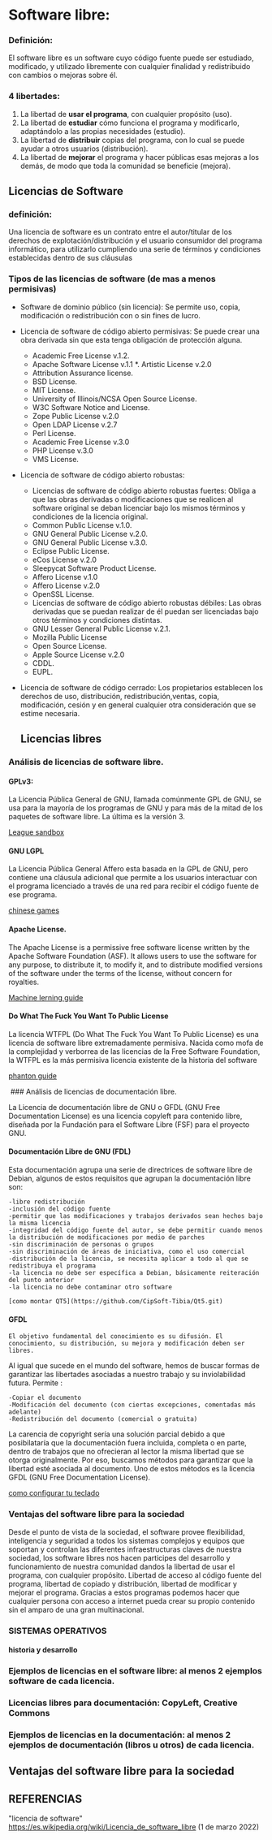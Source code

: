 # Software libre: 
   
### Definición:

El software libre es un software cuyo código fuente puede ser estudiado, modificado, y utilizado libremente con cualquier finalidad y redistribuido con cambios o mejoras sobre él.

### 4 libertades: 

1. 	La libertad de **usar el programa**, con cualquier propósito (uso).
2. 	La libertad de **estudiar** cómo funciona el programa y modificarlo, adaptándolo a las propias necesidades (estudio).
3. 	La libertad de **distribuir** copias del programa, con lo cual se puede ayudar a otros usuarios (distribución).
4. 	La libertad de **mejorar** el programa y hacer públicas esas mejoras a los demás, de modo que toda la comunidad se beneficie (mejora). 

## Licencias de Software
      
 ### definición:
 
 Una licencia de software es un contrato entre el autor/titular de los derechos de explotación/distribución y el usuario consumidor del programa informático, para utilizarlo cumpliendo una serie de términos y condiciones establecidas dentro de sus cláusulas
        
 ### Tipos de las licencias de software (de mas a menos permisivas)
 
* Software de dominio público (sin licencia): Se permite uso, copia, modificación o redistribución con o sin fines de lucro. 

* Licencia de software de código abierto permisivas: Se puede crear una obra derivada sin que esta tenga obligación de protección alguna.
 
 
    * Academic Free License v.1.2.
    * Apache Software License v.1.1
    *. Artistic License v.2.0
    * Attribution Assurance license.
    * BSD License.
    * MIT License.
    * University of Illinois/NCSA Open Source License.
    * W3C Software Notice and License.
    * Zope Public License v.2.0
    * Open LDAP License v.2.7
    * Perl License.
    * Academic Free License v.3.0
    * PHP License v.3.0
    * VMS License.
    
* Licencia de software de código abierto robustas:

   - Licencias de software de código abierto robustas fuertes: Obliga a que las obras derivadas o modificaciones que se realicen al software original se deban licenciar bajo los mismos términos y condiciones de la licencia original. 
    
    
    * Common Public License v.1.0.
    * GNU General Public License v.2.0.
    * GNU General Public License v.3.0.
    * Eclipse Public License.
    * eCos License v.2.0
    * Sleepycat Software Product License.
    * Affero License v.1.0
    * Affero License v.2.0
    * OpenSSL License.
     
     
   - Licencias de software de código abierto robustas débiles: Las obras derivadas que se puedan realizar de él puedan ser licenciadas bajo otros términos y condiciones distintas.
    
    
    * GNU Lesser General Public License v.2.1.
    * Mozilla Public License
    * Open Source License.
    * Apple Source License v.2.0
    * CDDL.
    * EUPL.
     
* Licencia de software de código cerrado: Los propietarios establecen los derechos de uso, distribución, redistribución,ventas, copia, modificación, cesión y en general cualquier otra consideración que se estime necesaria. 
 
  ## Licencias libres
       
### Análisis de licencias de software libre.

#### GPLv3: 

La Licencia Pública General de GNU, llamada comúnmente GPL de GNU, se usa para la mayoría de los programas de GNU y para más de la mitad de los paquetes de software libre. La última es la versión 3. 

[League sandbox](https://github.com/LeagueSandbox/GameServer.git)

#### GNU LGPL

La Licencia Pública General Affero esta basada en la GPL de GNU, pero contiene una cláusula adicional que permite a los usuarios interactuar con el programa licenciado a través de una red para recibir el código fuente de ese programa.

[chinese games](https://github.com/rwv/chinese-dos-games.git)

#### Apache License.

The Apache License is a permissive free software license written by the Apache Software Foundation (ASF). It allows users to use the software for any purpose, to distribute it, to modify it, and to distribute modified versions of the software under the terms of the license, without concern for royalties.

[Machine lerning guide](https://github.com/tensorflow/tensorflow.git)

#### Do What The Fuck You Want To Public License

La licencia WTFPL (Do What The Fuck You Want To Public License) es una licencia de software libre extremadamente permisiva. Nacida como mofa de la complejidad y verborrea de las licencias de la Free Software Foundation, la WTFPL es la más permisiva licencia existente de la historia del software

[phanton guide](https://github.com/satwikkansal/wtfpython.git)

 ### Análisis de licencias de documentación libre.

La Licencia de documentación libre de GNU o GFDL (GNU Free Documentation License) es una licencia copyleft para contenido libre, diseñada por la Fundación para el Software Libre (FSF) para el proyecto GNU.

#### Documentación Libre de GNU (FDL)

Esta documentación agrupa una serie de directrices de software libre de Debian, algunos de estos requisitos que agrupan la documentación libre son:

    -libre redistribución
    -inclusión del código fuente
    -permitir que las modificaciones y trabajos derivados sean hechos bajo la misma licencia
    -integridad del código fuente del autor, se debe permitir cuando menos la distribución de modificaciones por medio de parches
    -sin discriminación de personas o grupos
    -sin discriminación de áreas de iniciativa, como el uso comercial
    -distribución de la licencia, se necesita aplicar a todo al que se redistribuya el programa
    -la licencia no debe ser específica a Debian, básicamente reiteración del punto anterior
    -la licencia no debe contaminar otro software
    
    [como montar QT5](https://github.com/CipSoft-Tibia/Qt5.git)
    
   #### GFDL
    
    El objetivo fundamental del conocimiento es su difusión. El conocimiento, su distribución, su mejora y modificación deben ser libres.
Al igual que sucede en el mundo del software, hemos de buscar formas de garantizar las libertades asociadas a nuestro trabajo y su inviolabilidad futura. Permite :

    -Copiar el documento
    -Modificación del documento (con ciertas excepciones, comentadas más adelante)
    -Redistribución del documento (comercial o gratuita)

La carencia de copyright sería una solución parcial debido a que posibilataría que la documentación fuera incluida, completa o en parte, dentro de trabajos que no ofrecieran al lector la misma libertad que se otorga originalmente. Por eso, buscamos métodos para garantizar que la libertad esté asociada al documento. Uno de estos métodos es la licencia GFDL (GNU Free Documentation License). 

[como configurar tu teclado](https://github.com/Romanio0089/WHID-Cactus-Flash-Guide.git)

### Ventajas del software libre para la sociedad

Desde el punto de vista de la sociedad, el software provee flexibilidad, inteligencia y seguridad a todos los sistemas complejos y equipos que soportan y controlan las diferentes infraestructuras claves de nuestra sociedad, los software libres nos hacen participes del desarrollo y funcionamiento de nuestra comunidad dandos la libertad de usar el programa, con cualquier propósito. Libertad de acceso al código fuente del programa, libertad de copiado y distribución, libertad de modificar y mejorar el programa. Gracias a estos programas podemos hacer que cualquier persona con acceso a internet pueda crear su propio contenido sin el amparo de una gran multinacional.

### SISTEMAS OPERATIVOS

#### historia y desarrollo 

### Ejemplos de licencias en el software libre: al menos 2 ejemplos software de cada licencia.
###  Licencias libres para documentación: CopyLeft, Creative Commons
### Ejemplos de licencias en la documentación: al menos 2 ejemplos de documentación (libros u otros) de cada licencia.
## Ventajas del software libre para la sociedad
## REFERENCIAS

"licencia de software" https://es.wikipedia.org/wiki/Licencia_de_software_libre (1 de marzo 2022)

